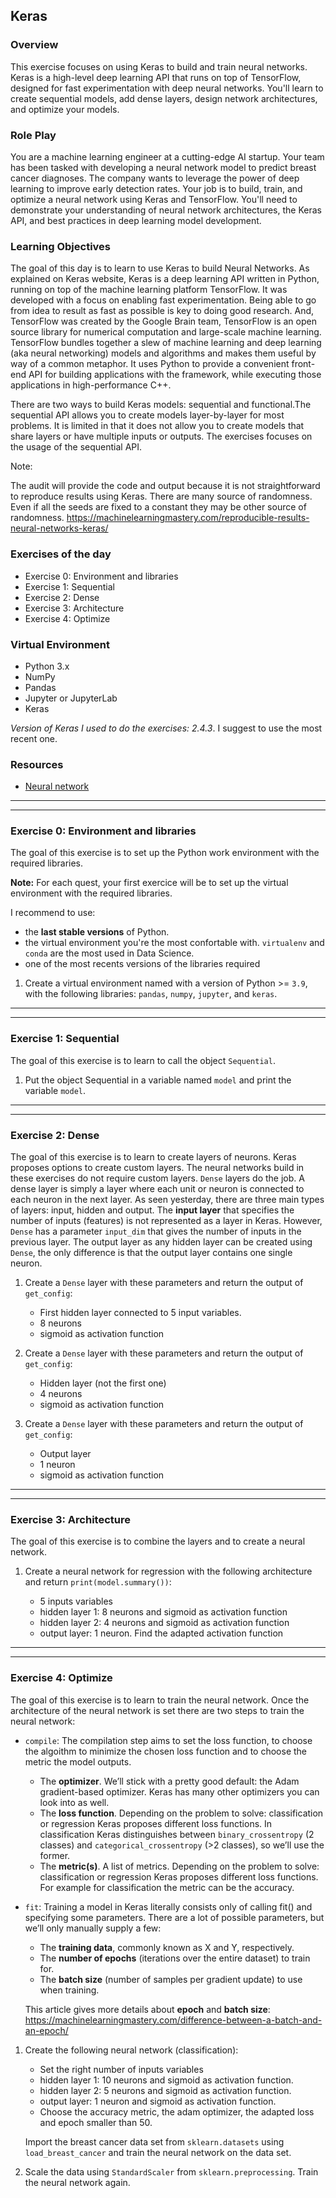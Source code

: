 ## Keras

### Overview

This exercise focuses on using Keras to build and train neural networks. Keras is a high-level deep learning API that runs on top of TensorFlow, designed for fast experimentation with deep neural networks. You'll learn to create sequential models, add dense layers, design network architectures, and optimize your models.

### Role Play

You are a machine learning engineer at a cutting-edge AI startup. Your team has been tasked with developing a neural network model to predict breast cancer diagnoses. The company wants to leverage the power of deep learning to improve early detection rates. Your job is to build, train, and optimize a neural network using Keras and TensorFlow. You'll need to demonstrate your understanding of neural network architectures, the Keras API, and best practices in deep learning model development.

### Learning Objectives

The goal of this day is to learn to use Keras to build Neural Networks. As explained on Keras website, Keras is a deep learning API written in Python, running on top of the machine learning platform TensorFlow. It was developed with a focus on enabling fast experimentation. Being able to go from idea to result as fast as possible is key to doing good research.
And, TensorFlow was created by the Google Brain team, TensorFlow is an open source library for numerical computation and large-scale machine learning. TensorFlow bundles together a slew of machine learning and deep learning (aka neural networking) models and algorithms and makes them useful by way of a common metaphor. It uses Python to provide a convenient front-end API for building applications with the framework, while executing those applications in high-performance C++.

There are two ways to build Keras models: sequential and functional.The sequential API allows you to create models layer-by-layer for most problems. It is limited in that it does not allow you to create models that share layers or have multiple inputs or outputs. The exercises focuses on the usage of the sequential API.

Note:

The audit will provide the code and output because it is not straightforward to reproduce results using Keras. There are many source of randomness. Even if all the seeds are fixed to a constant they may be other source of randomness. https://machinelearningmastery.com/reproducible-results-neural-networks-keras/

### Exercises of the day

- Exercise 0: Environment and libraries
- Exercise 1: Sequential
- Exercise 2: Dense
- Exercise 3: Architecture
- Exercise 4: Optimize

### Virtual Environment

- Python 3.x
- NumPy
- Pandas
- Jupyter or JupyterLab
- Keras

_Version of Keras I used to do the exercises: 2.4.3_.
I suggest to use the most recent one.

### Resources

- [Neural network](https://machinelearningmastery.com/tutorial-first-neural-network-python-keras/)

---

---

### Exercise 0: Environment and libraries

The goal of this exercise is to set up the Python work environment with the required libraries.

**Note:** For each quest, your first exercice will be to set up the virtual environment with the required libraries.

I recommend to use:

- the **last stable versions** of Python.
- the virtual environment you're the most confortable with. `virtualenv` and `conda` are the most used in Data Science.
- one of the most recents versions of the libraries required

1. Create a virtual environment named with a version of Python >= `3.9`, with the following libraries: `pandas`, `numpy`, `jupyter`, and `keras`.

---

---

### Exercise 1: Sequential

The goal of this exercise is to learn to call the object `Sequential`.

1. Put the object Sequential in a variable named `model` and print the variable `model`.

---

---

### Exercise 2: Dense

The goal of this exercise is to learn to create layers of neurons. Keras proposes options to create custom layers. The neural networks build in these exercises do not require custom layers. `Dense` layers do the job. A dense layer is simply a layer where each unit or neuron is connected to each neuron in the next layer. As seen yesterday, there are three main types of layers: input, hidden and output. The **input layer** that specifies the number of inputs (features) is not represented as a layer in Keras. However, `Dense` has a parameter `input_dim` that gives the number of inputs in the previous layer. The output layer as any hidden layer can be created using `Dense`, the only difference is that the output layer contains one single neuron.

1. Create a `Dense` layer with these parameters and return the output of `get_config`:

   - First hidden layer connected to 5 input variables.
   - 8 neurons
   - sigmoid as activation function

2. Create a `Dense` layer with these parameters and return the output of `get_config`:

   - Hidden layer (not the first one)
   - 4 neurons
   - sigmoid as activation function

3. Create a `Dense` layer with these parameters and return the output of `get_config`:

   - Output layer
   - 1 neuron
   - sigmoid as activation function

---

---

### Exercise 3: Architecture

The goal of this exercise is to combine the layers and to create a neural network.

1. Create a neural network for regression with the following architecture and return `print(model.summary())`:

   - 5 inputs variables
   - hidden layer 1: 8 neurons and sigmoid as activation function
   - hidden layer 2: 4 neurons and sigmoid as activation function
   - output layer: 1 neuron. Find the adapted activation function

---

---

### Exercise 4: Optimize

The goal of this exercise is to learn to train the neural network. Once the architecture of the neural network is set there are two steps to train the neural network:

- `compile`: The compilation step aims to set the loss function, to choose the algoithm to minimize the chosen loss function and to choose the metric the model outputs.

  - The **optimizer**. We’ll stick with a pretty good default: the Adam gradient-based optimizer. Keras has many other optimizers you can look into as well.
  - The **loss function**. Depending on the problem to solve: classification or regression Keras proposes different loss functions. In classification Keras distinguishes between `binary_crossentropy` (2 classes) and `categorical_crossentropy` (>2 classes), so we’ll use the former.
  - The **metric(s)**. A list of metrics. Depending on the problem to solve: classification or regression Keras proposes different loss functions. For example for classification the metric can be the accuracy.

- `fit`: Training a model in Keras literally consists only of calling fit() and specifying some parameters. There are a lot of possible parameters, but we’ll only manually supply a few:

  - The **training data**, commonly known as X and Y, respectively.
  - The **number of epochs** (iterations over the entire dataset) to train for.
  - The **batch size** (number of samples per gradient update) to use when training.

  This article gives more details about **epoch** and **batch size**: https://machinelearningmastery.com/difference-between-a-batch-and-an-epoch/

1. Create the following neural network (classification):

   - Set the right number of inputs variables
   - hidden layer 1: 10 neurons and sigmoid as activation function.
   - hidden layer 2: 5 neurons and sigmoid as activation function.
   - output layer: 1 neuron and sigmoid as activation function.
   - Choose the accuracy metric, the adam optimizer, the adapted loss and epoch smaller than 50.

   Import the breast cancer data set from `sklearn.datasets` using `load_breast_cancer` and train the neural network on the data set.

2. Scale the data using `StandardScaler` from `sklearn.preprocessing`. Train the neural network again.
